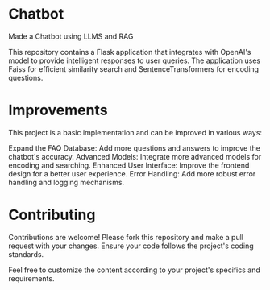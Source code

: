 # Chatbot
Made a Chatbot using LLMS and RAG

This repository contains a Flask application that integrates with OpenAI's model to provide intelligent responses to user queries. The application uses Faiss for efficient similarity search and SentenceTransformers for encoding questions.



# Improvements
This project is a basic implementation and can be improved in various ways:

Expand the FAQ Database: Add more questions and answers to improve the chatbot's accuracy.
Advanced Models: Integrate more advanced models for encoding and searching.
Enhanced User Interface: Improve the frontend design for a better user experience.
Error Handling: Add more robust error handling and logging mechanisms.

# Contributing
Contributions are welcome! Please fork this repository and make a pull request with your changes. Ensure your code follows the project's coding standards.


Feel free to customize the content according to your project's specifics and requirements.
